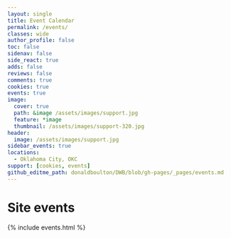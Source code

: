 ```yaml
---
layout: single
title: Event Calendar
permalink: /events/
classes: wide
author_profile: false
toc: false
sidenav: false
side_react: true
adds: false
reviews: false
comments: true
cookies: true
events: true
image:
  cover: true
  path: &image /assets/images/support.jpg
  feature: *image
  thumbnail: /assets/images/support-320.jpg
header:
  image: /assets/images/support.jpg
sidebar_events: true
locations: 
  - Oklahoma City, OKC
support: [cookies, events]
github_editme_path: donaldboulton/DWB/blob/gh-pages/_pages/events.md
---
```


# Site events

{% include events.html %}
